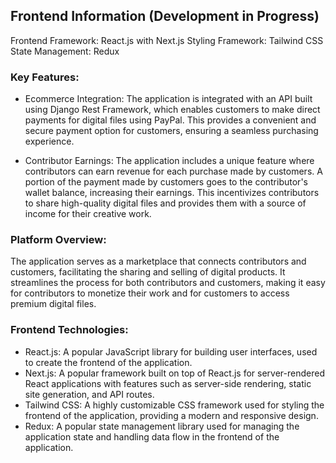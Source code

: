 ## Frontend Information (Development in Progress)

Frontend Framework: React.js with Next.js
Styling Framework: Tailwind CSS
State Management: Redux

### Key Features:

- Ecommerce Integration: The application is integrated with an API built using Django Rest Framework, which enables customers to make direct payments for digital files using PayPal. This provides a convenient and secure payment option for customers, ensuring a seamless purchasing experience.

- Contributor Earnings: The application includes a unique feature where contributors can earn revenue for each purchase made by customers. A portion of the payment made by customers goes to the contributor's wallet balance, increasing their earnings. This incentivizes contributors to share high-quality digital files and provides them with a source of income for their creative work.

### Platform Overview:

The application serves as a marketplace that connects contributors and customers, facilitating the sharing and selling of digital products. It streamlines the process for both contributors and customers, making it easy for contributors to monetize their work and for customers to access premium digital files.

### Frontend Technologies:

- React.js: A popular JavaScript library for building user interfaces, used to create the frontend of the application.
- Next.js: A popular framework built on top of React.js for server-rendered React applications with features such as server-side rendering, static site generation, and API routes.
- Tailwind CSS: A highly customizable CSS framework used for styling the frontend of the application, providing a modern and responsive design.
- Redux: A popular state management library used for managing the application state and handling data flow in the frontend of the application.
